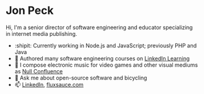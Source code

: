 # Jon Peck

Hi, I'm a senior director of software engineering and educator specializing in internet media publishing.

- :shipit: Currently working in Node.js and JavaScript; previously PHP and Java
- :school: Authored many software engineering courses on [LinkedIn Learning](https://www.linkedin.com/learning/instructors/jon-peck)
- 🎵 I compose electronic music for video games and other visual mediums as [Null Confluence](https://null.band/)
- 💬 Ask me about open-source software and bicycling
- 📫 [LinkedIn](https://www.linkedin.com/in/jonpeck/), [fluxsauce.com](https://fluxsauce.com/)

